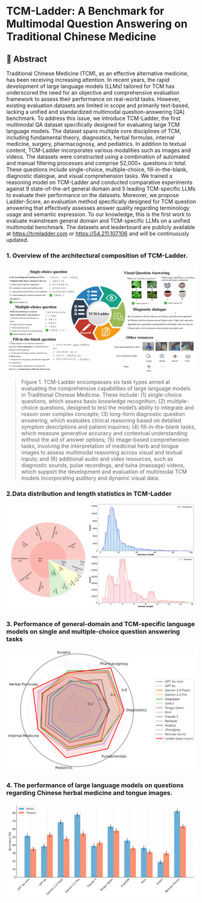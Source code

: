 # TCM-Ladder: A Benchmark for Multimodal Question Answering on Traditional Chinese Medicine

## 📌 Abstract

Traditional Chinese Medicine (TCM), as an effective alternative medicine, has been receiving increasing attention. In recent years, the rapid development of large language models (LLMs) tailored for TCM has underscored the need for an objective and comprehensive evaluation framework to assess their performance on real-world tasks. However, existing evaluation datasets are limited in scope and primarily text-based, lacking a unified and standardized multimodal question-answering (QA) benchmark. To address this issue, we introduce TCM-Ladder, the first multimodal QA dataset specifically designed for evaluating large TCM language models. The dataset spans multiple core disciplines of TCM, including fundamental theory, diagnostics, herbal formulas, internal medicine, surgery, pharmacognosy, and pediatrics. In addition to textual content, TCM-Ladder incorporates various modalities such as images and videos. The datasets were constructed using a combination of automated and manual filtering processes and comprise 52,000+ questions in total. These questions include single-choice, multiple-choice, fill-in-the-blank, diagnostic dialogue, and visual comprehension tasks. We trained a reasoning model on TCM-Ladder and conducted comparative experiments against 9 state-of-the-art general domain and 5 leading TCM-specific LLMs to evaluate their performance on the datasets. Moreover, we propose Ladder-Score, an evaluation method specifically designed for TCM question answering that effectively assesses answer quality regarding terminology usage and semantic expression. To our knowledge, this is the first work to evaluate mainstream general domain and TCM-specific LLMs on a unified multimodal benchmark. The datasets and leaderboard are publicly available at https://tcmladder.com or https://54.211.107.106 and will be continuously updated. 

### 1. Overview of the architectural composition of TCM-Ladder.
 
![figure1](https://github.com/orangeshushu/TCM-Ladder/blob/main/Figures/Figure%201.jpg)

> Figure 1.  TCM-Ladder encompasses six task types aimed at evaluating the comprehensive capabilities of large language models in Traditional Chinese Medicine. These include: (1) single-choice questions, which assess basic knowledge recognition; (2) multiple-choice questions, designed to test the model’s ability to integrate and reason over complex concepts; (3) long-form diagnostic question answering, which evaluates clinical reasoning based on detailed symptom descriptions and patient inquiries; (4) fill-in-the-blank tasks, which measure generative accuracy and contextual understanding without the aid of answer options; (5) image-based comprehension tasks, involving the interpretation of medicinal herb and tongue images to assess multimodal reasoning across visual and textual inputs; and (6) additional audio and video resources, such as diagnostic sounds, pulse recordings, and tuina (massage) videos, which support the development and evaluation of multimodal TCM models incorporating auditory and dynamic visual data.


### 2.Data distribution and length statistics in TCM-Ladder

![distribution](https://github.com/orangeshushu/TCM-Ladder/blob/main/Figures/Figure%202.jpg)

### 3. Performance of general-domain and TCM-specific language models on single and multiple-choice question answering tasks

![Performance](https://github.com/orangeshushu/TCM-Ladder/blob/main/Figures/Figure%203.png)

### 4. The performance of large language models on questions regarding Chinese herbal medicine and tongue images.

![Performance](https://github.com/orangeshushu/TCM-Ladder/blob/main/Figures/Figure%204.png)

